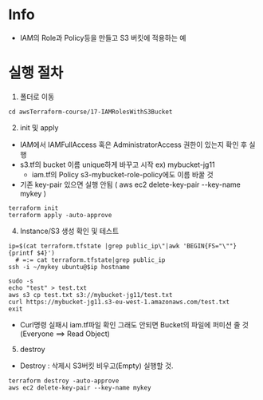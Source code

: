 # Info
* IAM의 Role과 Policy등을 만들고 S3 버킷에 적용하는 예

# 실행 절차
1. 폴더로 이동
```
cd awsTerraform-course/17-IAMRolesWithS3Bucket
```

2. init 및 apply
* IAM에서 IAMFullAccess 혹은 AdministratorAccess 권한이 있는지 확인 후 실행
* s3.tf의  bucket 이름 unique하게 바꾸고 시작 ex) mybucket-jg11
  - iam.tf의 Policy s3-mybucket-role-policy에도 이름 바꿀 것
* 기존 key-pair 있으면 실행 안됨 ( aws ec2 delete-key-pair --key-name mykey
)
```
terraform init
terraform apply -auto-approve
```


4. Instance/S3 생성 확인 및 테스트
```
ip=$(cat terraform.tfstate |grep public_ip\"|awk 'BEGIN{FS="\""}{printf $4}')
  # =:= cat terraform.tfstate|grep public_ip
ssh -i ~/mykey ubuntu@$ip hostname

sudo -s
echo "test" > test.txt
aws s3 cp test.txt s3://mybucket-jg11/test.txt
curl https://mybucket-jg11.s3-eu-west-1.amazonaws.com/test.txt
exit 
```
* Curl명령 실패시 iam.tf파일 확인 그래도 안되면 Bucket의 파일에 퍼미션 줄 것(Everyone ==> Read Object)

5. destroy
* Destroy : 삭제시 S3버킷 비우고(Empty) 실행할 것.
```
terraform destroy -auto-approve
aws ec2 delete-key-pair --key-name mykey
```
